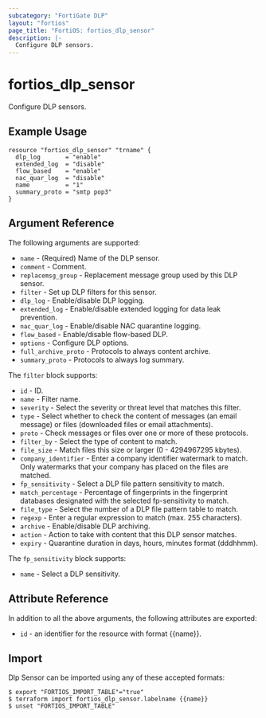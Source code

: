 ```yaml
---
subcategory: "FortiGate DLP"
layout: "fortios"
page_title: "FortiOS: fortios_dlp_sensor"
description: |-
  Configure DLP sensors.
---
```


# fortios_dlp_sensor
Configure DLP sensors.

## Example Usage

```hcl
resource "fortios_dlp_sensor" "trname" {
  dlp_log       = "enable"
  extended_log  = "disable"
  flow_based    = "enable"
  nac_quar_log  = "disable"
  name          = "1"
  summary_proto = "smtp pop3"
}
```

## Argument Reference

The following arguments are supported:

* `name` - (Required) Name of the DLP sensor.
* `comment` - Comment.
* `replacemsg_group` - Replacement message group used by this DLP sensor.
* `filter` - Set up DLP filters for this sensor.
* `dlp_log` - Enable/disable DLP logging.
* `extended_log` - Enable/disable extended logging for data leak prevention.
* `nac_quar_log` - Enable/disable NAC quarantine logging.
* `flow_based` - Enable/disable flow-based DLP.
* `options` - Configure DLP options.
* `full_archive_proto` - Protocols to always content archive.
* `summary_proto` - Protocols to always log summary.

The `filter` block supports:

* `id` - ID.
* `name` - Filter name.
* `severity` - Select the severity or threat level that matches this filter.
* `type` - Select whether to check the content of messages (an email message) or files (downloaded files or email attachments). 
* `proto` - Check messages or files over one or more of these protocols.
* `filter_by` - Select the type of content to match.
* `file_size` - Match files this size or larger (0 - 4294967295 kbytes).
* `company_identifier` - Enter a company identifier watermark to match. Only watermarks that your company has placed on the files are matched.
* `fp_sensitivity` - Select a DLP file pattern sensitivity to match.
* `match_percentage` - Percentage of fingerprints in the fingerprint databases designated with the selected fp-sensitivity to match.
* `file_type` - Select the number of a DLP file pattern table to match.
* `regexp` - Enter a regular expression to match (max. 255 characters).
* `archive` - Enable/disable DLP archiving.
* `action` - Action to take with content that this DLP sensor matches.
* `expiry` - Quarantine duration in days, hours, minutes format (dddhhmm).

The `fp_sensitivity` block supports:

* `name` - Select a DLP sensitivity.


## Attribute Reference

In addition to all the above arguments, the following attributes are exported:
* `id` - an identifier for the resource with format {{name}}.

## Import

Dlp Sensor can be imported using any of these accepted formats:
```
$ export "FORTIOS_IMPORT_TABLE"="true"
$ terraform import fortios_dlp_sensor.labelname {{name}}
$ unset "FORTIOS_IMPORT_TABLE"
```
